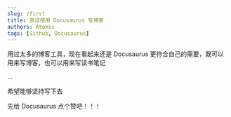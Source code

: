 ```yaml
---
slug: /first
title: 尝试使用 Docusaurus 写博客
authors: Atomic
tags: [Github, Docusaurus]
---
```


用过太多的博客工具，现在看起来还是 Docusaurus 更符合自己的需要，既可以用来写博客，也可以用来写读书笔记

...
<!-- truncate -->

希望能够坚持写下去

先给 Docusaurus 点个赞吧！！！